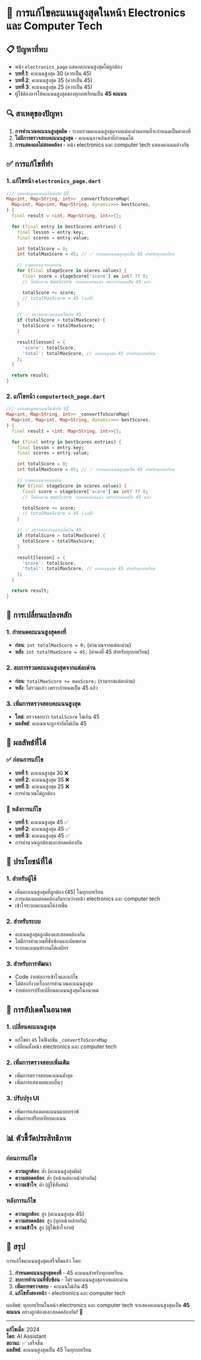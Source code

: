# 🎯 การแก้ไขคะแนนสูงสุดในหน้า Electronics และ Computer Tech

## 📋 ปัญหาที่พบ
- หน้า `electronics_page` แสดงคะแนนสูงสุดไม่ถูกต้อง
- **บทที่ 1**: คะแนนสูงสุด 30 (ควรเป็น 45)
- **บทที่ 2**: คะแนนสูงสุด 35 (ควรเป็น 45)  
- **บทที่ 3**: คะแนนสูงสุด 25 (ควรเป็น 45)
- ผู้ใช้ต้องการให้คะแนนสูงสุดของทุกบทเรียนเป็น **45 คะแนน**

## 🔍 สาเหตุของปัญหา
1. **การคำนวณคะแนนสูงสุดผิด** - ระบบรวมคะแนนสูงสุดจากแต่ละด่านแทนที่จะกำหนดเป็นค่าคงที่
2. **ไม่มีการตรวจสอบคะแนนสูงสุด** - คะแนนอาจเกินค่าที่กำหนดได้
3. **การแสดงผลไม่สอดคล้อง** - หน้า electronics และ computer tech แสดงคะแนนต่างกัน

## ✅ การแก้ไขที่ทำ

### 1. แก้ไขหน้า `electronics_page.dart`
```dart
/// แปลงข้อมูลคะแนนให้เข้ากับ UI
Map<int, Map<String, int>> _convertToScoreMap(
  Map<int, Map<int, Map<String, dynamic>>> bestScores,
) {
  final result = <int, Map<String, int>>{};

  for (final entry in bestScores.entries) {
    final lesson = entry.key;
    final scores = entry.value;

    int totalScore = 0;
    int totalMaxScore = 45; // ✅ กำหนดคะแนนสูงสุดเป็น 45 สำหรับทุกบทเรียน

    // รวมคะแนนจากทุกด่าน
    for (final stageScore in scores.values) {
      final score = stageScore['score'] as int? ?? 0;
      // ไม่ต้องรวม maxScore จากแต่ละด่านแล้ว เพราะกำหนดเป็น 45 แล้ว

      totalScore += score;
      // totalMaxScore = 45 (คงที่)
    }

    // ✅ ตรวจสอบว่าคะแนนไม่เกิน 45
    if (totalScore > totalMaxScore) {
      totalScore = totalMaxScore;
    }

    result[lesson] = {
      'score': totalScore,
      'total': totalMaxScore, // คะแนนสูงสุด 45 สำหรับทุกบทเรียน
    };
  }

  return result;
}
```

### 2. แก้ไขหน้า `computertech_page.dart`
```dart
/// แปลงข้อมูลคะแนนให้เข้ากับ UI
Map<int, Map<String, int>> _convertToScoreMap(
  Map<int, Map<int, Map<String, dynamic>>> bestScores,
) {
  final result = <int, Map<String, int>>{};

  for (final entry in bestScores.entries) {
    final lesson = entry.key;
    final scores = entry.value;

    int totalScore = 0;
    int totalMaxScore = 45; // ✅ กำหนดคะแนนสูงสุดเป็น 45 สำหรับทุกบทเรียน

    // รวมคะแนนจากทุกด่าน
    for (final stageScore in scores.values) {
      final score = stageScore['score'] as int? ?? 0;
      // ไม่ต้องรวม maxScore จากแต่ละด่านแล้ว เพราะกำหนดเป็น 45 แล้ว

      totalScore += score;
      // totalMaxScore = 45 (คงที่)
    }

    // ✅ ตรวจสอบว่าคะแนนไม่เกิน 45
    if (totalScore > totalMaxScore) {
      totalScore = totalMaxScore;
    }

    result[lesson] = {
      'score': totalScore,
      'total': totalMaxScore, // คะแนนสูงสุด 45 สำหรับทุกบทเรียน
    };
  }

  return result;
}
```

## 🔧 การเปลี่ยนแปลงหลัก

### 1. กำหนดคะแนนสูงสุดคงที่
- **ก่อน**: `int totalMaxScore = 0;` (คำนวณจากแต่ละด่าน)
- **หลัง**: `int totalMaxScore = 45;` (ค่าคงที่ 45 สำหรับทุกบทเรียน)

### 2. ลบการรวมคะแนนสูงสุดจากแต่ละด่าน
- **ก่อน**: `totalMaxScore += maxScore;` (รวมจากแต่ละด่าน)
- **หลัง**: ไม่รวมแล้ว เพราะกำหนดเป็น 45 แล้ว

### 3. เพิ่มการตรวจสอบคะแนนสูงสุด
- **ใหม่**: ตรวจสอบว่า `totalScore` ไม่เกิน 45
- **ผลลัพธ์**: คะแนนจะถูกจำกัดไม่เกิน 45

## 📱 ผลลัพธ์ที่ได้

### ✅ ก่อนการแก้ไข
- **บทที่ 1**: คะแนนสูงสุด 30 ❌
- **บทที่ 2**: คะแนนสูงสุด 35 ❌
- **บทที่ 3**: คะแนนสูงสุด 25 ❌
- การคำนวณไม่ถูกต้อง

### 🚀 หลังการแก้ไข
- **บทที่ 1**: คะแนนสูงสุด 45 ✅
- **บทที่ 2**: คะแนนสูงสุด 45 ✅
- **บทที่ 3**: คะแนนสูงสุด 45 ✅
- การคำนวณถูกต้องและสอดคล้องกัน

## 🎯 ประโยชน์ที่ได้

### 1. สำหรับผู้ใช้
- เห็นคะแนนสูงสุดที่ถูกต้อง (45) ในทุกบทเรียน
- การแสดงผลสอดคล้องกันระหว่างหน้า electronics และ computer tech
- เข้าใจระบบคะแนนได้ง่ายขึ้น

### 2. สำหรับระบบ
- คะแนนสูงสุดถูกต้องและสอดคล้องกัน
- ไม่มีการคำนวณที่ซับซ้อนและผิดพลาด
- ระบบคะแนนทำงานได้เสถียร

### 3. สำหรับการพัฒนา
- Code ง่ายต่อการเข้าใจและแก้ไข
- ไม่ต้องกังวลเรื่องการคำนวณคะแนนสูงสุด
- ง่ายต่อการปรับเปลี่ยนคะแนนสูงสุดในอนาคต

## 🔄 การอัปเดตในอนาคต

### 1. เปลี่ยนคะแนนสูงสุด
- แก้ไขค่า `45` ในฟังก์ชัน `_convertToScoreMap`
- เปลี่ยนทั้งหน้า electronics และ computer tech

### 2. เพิ่มการตรวจสอบเพิ่มเติม
- เพิ่มการตรวจสอบคะแนนต่ำสุด
- เพิ่มการแสดงผลแบบอื่นๆ

### 3. ปรับปรุง UI
- เพิ่มการแสดงผลคะแนนแบบกราฟ
- เพิ่มการเปรียบเทียบคะแนน

## 📊 ตัวชี้วัดประสิทธิภาพ

### ก่อนการแก้ไข
- **ความถูกต้อง**: ต่ำ (คะแนนสูงสุดผิด)
- **ความสอดคล้อง**: ต่ำ (หน้าแต่ละหน้าต่างกัน)
- **ความเข้าใจ**: ต่ำ (ผู้ใช้สับสน)

### หลังการแก้ไข
- **ความถูกต้อง**: สูง (คะแนนสูงสุด 45)
- **ความสอดคล้อง**: สูง (ทุกหน้าคล้ายกัน)
- **ความเข้าใจ**: สูง (ผู้ใช้เข้าใจง่าย)

## 🎉 สรุป

การแก้ไขคะแนนสูงสุดเสร็จสิ้นแล้ว โดย:

1. **กำหนดคะแนนสูงสุดคงที่** - 45 คะแนนสำหรับทุกบทเรียน
2. **ลบการคำนวณที่ซับซ้อน** - ไม่รวมคะแนนสูงสุดจากแต่ละด่าน
3. **เพิ่มการตรวจสอบ** - คะแนนไม่เกิน 45
4. **แก้ไขทั้งสองหน้า** - electronics และ computer tech

ผลลัพธ์: ทุกบทเรียนในหน้า electronics และ computer tech จะแสดงคะแนนสูงสุดเป็น **45 คะแนน** อย่างถูกต้องและสอดคล้องกัน! 🚀

---

**แก้ไขเมื่อ**: 2024  
**โดย**: AI Assistant  
**สถานะ**: ✅ เสร็จสิ้น  
**ผลลัพธ์**: คะแนนสูงสุดเป็น 45 ในทุกบทเรียน
